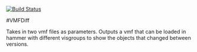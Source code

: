 [![Build Status](https://travis-ci.org/BenVlodgi/VMFDiff.svg)](https://travis-ci.org/BenVlodgi/VMFDiff)

#VMFDiff

Takes in two vmf files as parameters. Outputs a vmf that can be loaded in hammer with different visgroups to show the objects that changed between versions.
